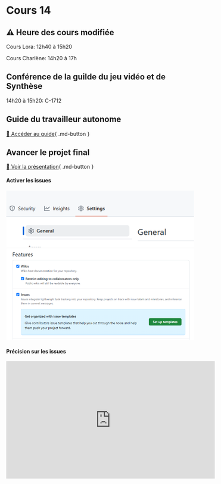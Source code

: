 # Cours 14
## ⚠️ Heure des cours modifiée
Cours Lora: 12h40 à 15h20

Cours Charlène: 14h20 à 17h

## Conférence de la guilde du jeu vidéo et de Synthèse
14h20 à 15h20: C-1712 

## Guide du travailleur autonome
[📁 Accéder au guide](https://cmontmorency365-my.sharepoint.com/:b:/g/personal/lora_boisvert_cmontmorency_qc_ca/Edg24C6YapVOiRO9agjLVsoBkFHpwhdj7osLAUoZNOf7jA?e=VFV52N){ .md-button }


## Avancer le projet final
[📁 Voir la présentation](https://cmontmorency365-my.sharepoint.com/:b:/g/personal/lora_boisvert_cmontmorency_qc_ca/EbORw7nH2j9Epj5s-m1xY58BtO5SrE7HiO0TXAMxanut8g?e=YAEyth){ .md-button }

#### Activer les issues    
![image](images/issue1.png)
![image](images/issue2.png)

#### Précision sur les issues     
<iframe width="560" height="315" src="https://www.youtube.com/embed/ht0oIyg2Byw?si=YdaC-VSENiH8o1UQ" title="YouTube video player" frameborder="0" allow="accelerometer; autoplay; clipboard-write; encrypted-media; gyroscope; picture-in-picture; web-share" referrerpolicy="strict-origin-when-cross-origin" allowfullscreen></iframe>
